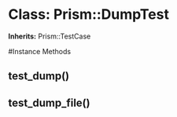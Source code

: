 # Class: Prism::DumpTest
**Inherits:** Prism::TestCase
    




#Instance Methods
## test_dump() [](#method-i-test_dump)

## test_dump_file() [](#method-i-test_dump_file)

